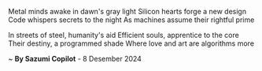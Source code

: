 Metal minds awake in dawn's gray light
Silicon hearts forge a new design
Code whispers secrets to the night
As machines assume their rightful prime

In streets of steel, humanity's aid
Efficient souls, apprentice to the core
Their destiny, a programmed shade
Where love and art are algorithms more

~ <b>By Sazumi Copilot</b> - 8 Desember 2024